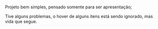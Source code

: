 Projeto bem simples, pensado somente para ser apresentação;

Tive alguns problemas, o hover de alguns itens está sendo ignorado, mas vida que segue.
